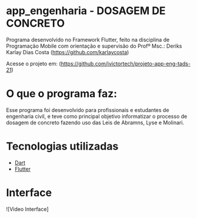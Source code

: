 # app_engenharia - DOSAGEM DE CONCRETO


Programa desenvolvido no Framework Flutter, feito na disciplina de Programação Mobile com orientação e supervisão do Profº Msc.: Deriks Karlay Dias Costa
(https://github.com/karlaycosta)  

Acesse o projeto em: (https://github.com/jvictortech/projeto-app-eng-tads-21)
# O que o programa faz: 

Esse programa foi desenvolvido para profissionais e estudantes de engenharia civil, e teve como principal objetivo informatizar o processo de dosagem de concreto fazendo uso das Leis de Abramns, Lyse e Molinari.  

# Tecnologias utilizadas
- [Dart](https://dart.dev/)
- [Flutter](https://flutter.dev/)

# Interface

![Video Interface]
